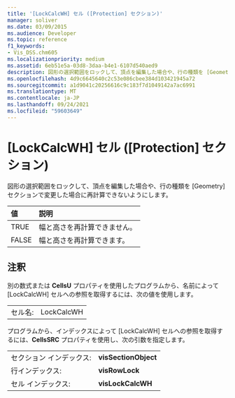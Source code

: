```yaml
---
title: '[LockCalcWH] セル ([Protection] セクション)'
manager: soliver
ms.date: 03/09/2015
ms.audience: Developer
ms.topic: reference
f1_keywords:
- Vis_DSS.chm605
ms.localizationpriority: medium
ms.assetid: 6eb51e5a-03d8-3daa-b4e1-6107d540aed9
description: 図形の選択範囲をロックして、頂点を編集した場合や、行の種類を [Geometry] セクションで変更した場合に再計算できないようにします。
ms.openlocfilehash: 4d9c6645640c2c53e086cbee384d103421945a72
ms.sourcegitcommit: a1d9041c20256616c9c183f7d1049142a7ac6991
ms.translationtype: MT
ms.contentlocale: ja-JP
ms.lasthandoff: 09/24/2021
ms.locfileid: "59603649"
---
```

# <a name="lockcalcwh-cell-protection-section"></a>[LockCalcWH] セル ([Protection] セクション)

図形の選択範囲をロックして、頂点を編集した場合や、行の種類を [Geometry] セクションで変更した場合に再計算できないようにします。
  
|**値**|**説明**|
|:-----|:-----|
| TRUE  <br/> | 幅と高さを再計算できません。  <br/> |
| FALSE  <br/> | 幅と高さを再計算できます。  <br/> |
   
## <a name="remarks"></a>注釈

別の数式または **CellsU** プロパティを使用したプログラムから、名前によって [LockCalcWH] セルへの参照を取得するには、次の値を使用します。 
  
|||
|:-----|:-----|
| セル名:  <br/> | LockCalcWH  <br/> |
   
プログラムから、インデックスによって [LockCalcWH] セルへの参照を取得するには、**CellsSRC** プロパティを使用し、次の引数を指定します。 
  
|||
|:-----|:-----|
| セクション インデックス:  <br/> |**visSectionObject** <br/> |
| 行インデックス:  <br/> |**visRowLock** <br/> |
| セル インデックス:  <br/> |**visLockCalcWH** <br/> |
   

